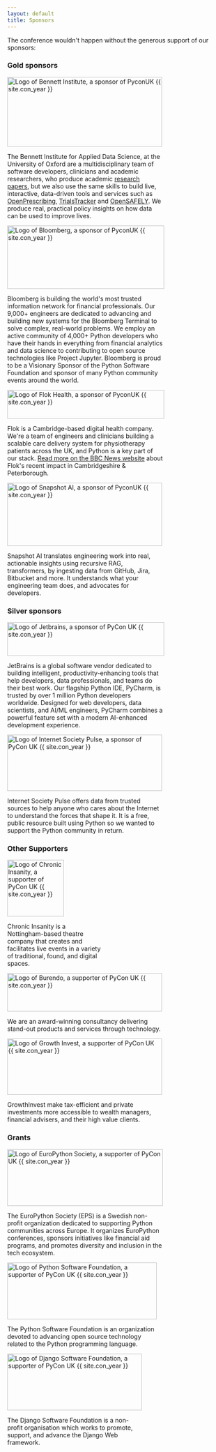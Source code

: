 ```yaml
---
layout: default
title: Sponsors
---
```


<p>The conference wouldn't happen without the generous support of our sponsors:</p>

<!--
<div class="box box_blue">
  <h3>Headline sponsor</h3>
  <p><a href="#"><img height="180" width="180" src="/images/sponsors/snakeholder.png" alt="Logo of Snakeholder, headline sponsor of PyconUK {{ site.con_year }}" title="Snakeholder"></a></p>
</div>
-->

<div class="box box_yellow box_sponsor_group">
  <h3>Gold sponsors</h3>
  <div class="box box_sponsor" style="width: 355px">
    <a href="https://www.bennett.ox.ac.uk/"><img height="160" width="355" src="/images/sponsors/Bennett_Institute.svg" alt="Logo of Bennett Institute, a sponsor of PyconUK {{ site.con_year }}" title="Bennett Institute"></a>
    <p>
      The Bennett Institute for Applied Data Science, at the University of Oxford are a multidisciplinary team of software developers, clinicians and academic researchers, who produce academic <a href="https://www.bennett.ox.ac.uk/papers/">research papers</a>, but we also use the same skills to build live, interactive, data-driven tools and services such as <a href="https://openprescribing.net/">OpenPrescribing</a>, <a href="https://www.bennett.ox.ac.uk/trialstracker/">TrialsTracker</a> and <a href="https://www.opensafely.org/">OpenSAFELY</a>. We produce real, practical policy insights on how data can be used to improve lives.
    </p>
  </div>

  <div class="box box_sponsor" style="width: 360px">
    <!-- A bit shorter than gold sponsors are intended to be, because the logo is otherwise too wide on narrow screens (e.g. some phones) -->
    <a href="https://TechAtBloomberg.com/python"><img height="145" width="360" src="/images/sponsors/bloomberg.png" alt="Logo of Bloomberg, a sponsor of PyconUK {{ site.con_year }}" title="Bloomberg"></a>
    <p>
      Bloomberg is building the world's most trusted information network for financial professionals. Our 9,000+ engineers are dedicated to advancing and building new systems for the Bloomberg Terminal to solve complex, real-world problems. We employ an active community of 4,000+ Python developers who have their hands in everything from financial analytics and data science to contributing to open source technologies like Project Jupyter. Bloomberg is proud to be a Visionary Sponsor of the Python Software Foundation and sponsor of many Python community events around the world.
    </p>
  </div>

  <div class="box box_sponsor" style="width: 360px">
    <!-- A lot shorter than gold sponsors are intended to be, because the logo is otherwise too wide on narrow screens (e.g. some phones) -->
    <a href="https://flok.health/"><img height="66" width="360" src="/images/sponsors/flok-health.svg" alt="Logo of Flok Health, a sponsor of PyconUK {{ site.con_year }}" title="Flok Health"></a>
    <p>
      Flok is a Cambridge-based digital health company. We're a team of engineers and clinicians building a scalable care delivery system for physiotherapy patients across the UK, and Python is a key part of our stack. <a href="https://www.bbc.co.uk/news/articles/cy4y9xm1eejo">Read more on the BBC News website</a> about Flok's recent impact in Cambridgeshire & Peterborough.
    </p>
  </div>

  <div class="box box_sponsor" style="width: 355px">
    <!-- A lot shorter than gold sponsors are intended to be, because the logo is otherwise too wide on narrow screens (e.g. some phones) -->
    <a href="https://www.snapshot.reviews/"><img height="145" width="355" src="/images/sponsors/snapshot-ai.png" alt="Logo of Snapshot AI, a sponsor of PyconUK {{ site.con_year }}" title="Snapshot AI"></a>
    <p>
      Snapshot AI translates engineering work into real, actionable insights using recursive RAG, transformers, by ingesting data from GitHub, Jira, Bitbucket and more. It understands what your engineering team does, and advocates for developers.
    </p>
  </div>
</div>

<div class="box box_silver box_sponsor_group">
  <h3>Silver sponsors</h3>

  <div class="box box_sponsor" style="width: 360px">
    <!-- A bit shorter than silver sponsors are intended to be, because the logo is otherwise too wide on narrow screens (e.g. some phones) -->
    <a href="https://www.jetbrains.com/"><img height="77" width="360" src="/images/sponsors/jetbrains.svg" alt="Logo of Jetbrains, a sponsor of PyCon UK {{ site.con_year }}" title="Jetbrains"></a>
    <p>
      JetBrains is a global software vendor dedicated to building intelligent, productivity-enhancing tools that help developers, data professionals, and teams do their best work. Our flagship Python IDE, PyCharm, is trusted by over 1 million Python developers worldwide. Designed for web developers, data scientists, and AI/ML engineers, PyCharm combines a powerful feature set with a modern AI-enhanced development experience.
    </p>
  </div>

  <div class="box box_sponsor" style="width: 355px">
    <!-- A bit shorter than silver sponsors are intended to be, because the logo is otherwise too wide on narrow screens (e.g. some phones) -->
    <a href="https://pulse.internetsociety.org/"><img height="129" width="355" src="/images/sponsors/internet-society-pulse.png" alt="Logo of Internet Society Pulse, a sponsor of PyCon UK {{ site.con_year }}" title="Internet Society Pulse"></a>
    <p>
      Internet Society Pulse offers data from trusted sources to help anyone who cares about the Internet to understand the forces that shape it. It is a free, public resource built using Python so we wanted to support the Python community in return.
    </p>
  </div>
</div>

<!--
<div class="box box_bronze">
  <h3>Bronze sponsors</h3>
  <a href="#"><img height="140" width="140" src="/images/sponsors/snakeholder.png" alt="Logo of Snakeholder, a sponsor of PyCon UK {{ site.con_year }}" title="Snakeholder"></a>
</div>
-->

<div class="box box_red box_sponsor_group">
  <h3>Other Supporters</h3>
  <div class="box box_sponsor" style="width: 220px">
    <a href="https://www.chronicinsanity.co.uk/"><img height="130" width="130" src="/images/sponsors/Chronic_Insanity.png" alt="Logo of Chronic Insanity, a supporter of PyCon UK {{ site.con_year }}" title="Chronic Insanity"></a>
    <p>
      Chronic Insanity is a Nottingham-based theatre company that creates and facilitates live events in a variety of traditional, found, and digital spaces.
    </p>
  </div>

  <div class="box box_sponsor" style="width: 355px">
    <a href="https://burendo.com/"><img height="88" width="355" src="/images/sponsors/burendo.png" alt="Logo of Burendo, a supporter of PyCon UK {{ site.con_year }}" title="Burendo"></a>
    <p>
      We are an award-winning consultancy delivering stand-out products and services through technology.
    </p>
  </div>

  <div class="box box_sponsor" style="width: 355px">
    <a href="https://growthinvest.com/"><img height="129" width="355" src="/images/sponsors/growth-invest.png" alt="Logo of Growth Invest, a supporter of PyCon UK {{ site.con_year }}" title="Growth Invest"></a>
    <p>
      GrowthInvest make tax-efficient and private investments more accessible to wealth managers, financial advisers, and their high value clients.
    </p>
  </div>
</div>

<div class="box box_gray box_sponsor_group">
  <h3>Grants</h3>
  <div class="box box_sponsor" style="width: 357px">
    <a href="https://www.europython-society.org/"><img height="130" width="357" src="/images/sponsors/EPS.png" alt="Logo of EuroPython Society, a supporter of PyCon UK {{ site.con_year }}" title="EuroPython Society"></a>
    <p>
      The EuroPython Society (EPS) is a Swedish non-profit organization dedicated to supporting Python communities across Europe. It organizes EuroPython conferences, sponsors initiatives like financial aid programs, and promotes diversity and inclusion in the tech ecosystem.
    </p>
  </div>
  <div class="box box_sponsor" style="width: 343px">
    <a href="https://python.org/psf/"><img height="130" width="343" src="/images/sponsors/PSF.png" alt="Logo of Python Software Foundation, a supporter of PyCon UK {{ site.con_year }}" title="Python Software Foundation"></a>
    <p>
      The Python Software Foundation is an organization devoted to advancing open source technology related to the Python programming language.
    </p>
  </div>
  <div class="box box_sponsor" style="width: 309px">
    <a href="https://www.djangoproject.com/fundraising/"><img height="130" width="309" src="/images/sponsors/Django.png" alt="Logo of Django Software Foundation, a supporter of PyCon UK {{ site.con_year }}" title="Django Software Foundation"></a>
    <p>
      The Django Software Foundation is a non-profit organisation which works to promote, support, and advance the Django Web framework.
    </p>
  </div>
</div>

<div><!-- Fix the footer with the floats --></div>
